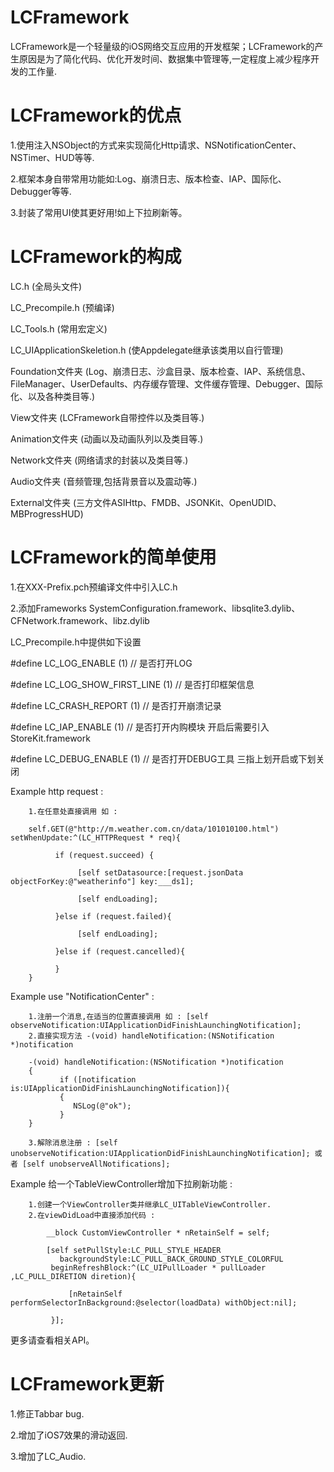 LCFramework
===========
LCFramework是一个轻量级的iOS网络交互应用的开发框架；LCFramework的产生原因是为了简化代码、优化开发时间、数据集中管理等,一定程度上减少程序开发的工作量.

LCFramework的优点
===========

1.使用注入NSObject的方式来实现简化Http请求、NSNotificationCenter、NSTimer、HUD等等.

2.框架本身自带常用功能如:Log、崩溃日志、版本检查、IAP、国际化、Debugger等等.

3.封装了常用UI使其更好用!如上下拉刷新等。

LCFramework的构成
===========

 LC.h (全局头文件)

 LC_Precompile.h (预编译)

 LC_Tools.h (常用宏定义)

 LC_UIApplicationSkeletion.h (使Appdelegate继承该类用以自行管理)

 Foundation文件夹 
  (Log、崩溃日志、沙盒目录、版本检查、IAP、系统信息、FileManager、UserDefaults、内存缓存管理、文件缓存管理、Debugger、国际化、以及各种类目等.)
 
 View文件夹 (LCFramework自带控件以及类目等.)
 
 Animation文件夹 (动画以及动画队列以及类目等.)
 
 Network文件夹 (网络请求的封装以及类目等.)
 
 Audio文件夹 (音频管理,包括背景音以及震动等.)
 
 External文件夹 (三方文件ASIHttp、FMDB、JSONKit、OpenUDID、MBProgressHUD)
 
 LCFramework的简单使用
===========

1.在XXX-Prefix.pch预编译文件中引入LC.h

2.添加Frameworks SystemConfiguration.framework、libsqlite3.dylib、CFNetwork.framework、libz.dylib

LC_Precompile.h中提供如下设置

   #define LC_LOG_ENABLE		         (1)	// 是否打开LOG

   #define LC_LOG_SHOW_FIRST_LINE  (1) // 是否打印框架信息

   #define LC_CRASH_REPORT         (1) // 是否打开崩溃记录

   #define LC_IAP_ENABLE           (1) // 是否打开内购模块 开启后需要引入StoreKit.framework

   #define LC_DEBUG_ENABLE         (1) // 是否打开DEBUG工具 三指上划开启或下划关闭


Example http request : 

        1.在任意处直接调用 如 :  
        
        self.GET(@"http://m.weather.com.cn/data/101010100.html") setWhenUpdate:^(LC_HTTPRequest * req){
        
              if (request.succeed) {
        
                   [self setDatasource:[request.jsonData objectForKey:@"weatherinfo"] key:___ds1];
        
                   [self endLoading];
           
              }else if (request.failed){
        
                   [self endLoading];
        
              }else if (request.cancelled){

              }
        }
       
Example use "NotificationCenter" : 

        1.注册一个消息,在适当的位置直接调用 如 : [self observeNotification:UIApplicationDidFinishLaunchingNotification];
        2.直接实现方法 -(void) handleNotification:(NSNotification *)notification

        -(void) handleNotification:(NSNotification *)notification
        {
               if ([notification is:UIApplicationDidFinishLaunchingNotification]){
               {
                  NSLog(@"ok");
               }
        }
        
        3.解除消息注册 : [self unobserveNotification:UIApplicationDidFinishLaunchingNotification]; 或者 [self unobserveAllNotifications];

Example 给一个TableViewController增加下拉刷新功能 : 

        1.创建一个ViewController类并继承LC_UITableViewController.
        2.在viewDidLoad中直接添加代码 : 
        
            __block CustomViewController * nRetainSelf = self;
        
            [self setPullStyle:LC_PULL_STYLE_HEADER
               backgroundStyle:LC_PULL_BACK_GROUND_STYLE_COLORFUL
             beginRefreshBlock:^(LC_UIPullLoader * pullLoader ,LC_PULL_DIRETION diretion){

                 [nRetainSelf performSelectorInBackground:@selector(loadData) withObject:nil];
                 
             }];

更多请查看相关API。

LCFramework更新
===========


1.修正Tabbar bug.

2.增加了iOS7效果的滑动返回.

3.增加了LC_Audio.
